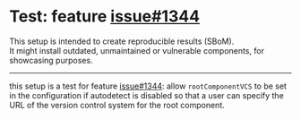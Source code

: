 # Test: feature [issue#1344]

This setup is intended to create reproducible results (SBoM).  
It might install outdated, unmaintained or vulnerable components, for showcasing purposes.

----

this setup is a test for feature [issue#1344]:
allow `rootComponentVCS` to be set in the configuration if autodetect is disabled so that a user can specify the URL of the version control system for the root component.

[issue#1344]: https://github.com/CycloneDX/cyclonedx-webpack-plugin/issues/1344
